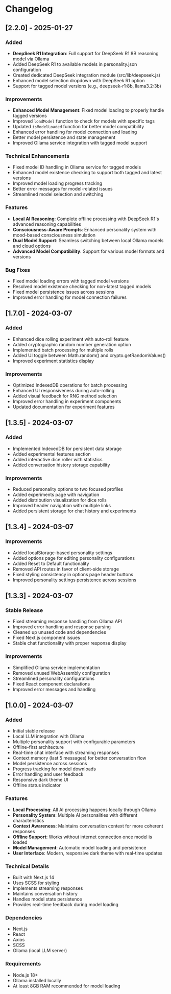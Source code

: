 # Changelog

## [2.2.0] - 2025-01-27

### Added
- **DeepSeek R1 Integration**: Full support for DeepSeek R1 8B reasoning model via Ollama
- Added DeepSeek R1 to available models in personality.json configuration
- Created dedicated DeepSeek integration module (src/lib/deepseek.js)
- Enhanced model selection dropdown with DeepSeek R1 option
- Support for tagged model versions (e.g., deepseek-r1:8b, llama3.2:3b)

### Improvements
- **Enhanced Model Management**: Fixed model loading to properly handle tagged versions
- Improved `loadModel` function to check for models with specific tags
- Updated `isModelLoaded` function for better model compatibility
- Enhanced error handling for model connection and loading
- Better model persistence and state management
- Improved Ollama service integration with tagged model support

### Technical Enhancements
- Fixed model ID handling in Ollama service for tagged models
- Enhanced model existence checking to support both tagged and latest versions
- Improved model loading progress tracking
- Better error messages for model-related issues
- Streamlined model selection and switching

### Features
- **Local AI Reasoning**: Complete offline processing with DeepSeek R1's advanced reasoning capabilities
- **Consciousness-Aware Prompts**: Enhanced personality system with mood-based consciousness simulation
- **Dual Model Support**: Seamless switching between local Ollama models and cloud options
- **Advanced Model Compatibility**: Support for various model formats and versions

### Bug Fixes
- Fixed model loading errors with tagged model versions
- Resolved model existence checking for non-latest tagged models
- Fixed model persistence issues across sessions
- Improved error handling for model connection failures

## [1.7.0] - 2024-03-07

### Added
- Enhanced dice rolling experiment with auto-roll feature
- Added cryptographic random number generation option
- Implemented batch processing for multiple rolls
- Added UI toggle between Math.random() and crypto.getRandomValues()
- Improved experiment statistics display

### Improvements
- Optimized IndexedDB operations for batch processing
- Enhanced UI responsiveness during auto-rolling
- Added visual feedback for RNG method selection
- Improved error handling in experiment components
- Updated documentation for experiment features

## [1.3.5] - 2024-03-07

### Added
- Implemented IndexedDB for persistent data storage
- Added experimental features section
- Added interactive dice roller with statistics
- Added conversation history storage capability

### Improvements
- Reduced personality options to two focused profiles
- Added experiments page with navigation
- Added distribution visualization for dice rolls
- Improved header navigation with multiple links
- Added persistent storage for chat history and experiments

## [1.3.4] - 2024-03-07

### Improvements
- Added localStorage-based personality settings
- Added options page for editing personality configurations
- Added Reset to Default functionality
- Removed API routes in favor of client-side storage
- Fixed styling consistency in options page header buttons
- Improved personality settings persistence across sessions

## [1.3.3] - 2024-03-07

### Stable Release
- Fixed streaming response handling from Ollama API
- Improved error handling and response parsing
- Cleaned up unused code and dependencies
- Fixed Next.js component issues
- Stable chat functionality with proper response display

### Improvements
- Simplified Ollama service implementation
- Removed unused WebAssembly configuration
- Streamlined personality configurations
- Fixed React component declarations
- Improved error messages and handling

## [1.0.0] - 2024-03-07

### Added
- Initial stable release
- Local LLM integration with Ollama
- Multiple personality support with configurable parameters
- Offline-first architecture
- Real-time chat interface with streaming responses
- Context memory (last 5 messages) for better conversation flow
- Model persistence across sessions
- Progress tracking for model downloads
- Error handling and user feedback
- Responsive dark theme UI
- Offline status indicator

### Features
- **Local Processing**: All AI processing happens locally through Ollama
- **Personality System**: Multiple AI personalities with different characteristics
- **Context Awareness**: Maintains conversation context for more coherent responses
- **Offline Support**: Works without internet connection once model is loaded
- **Model Management**: Automatic model loading and persistence
- **User Interface**: Modern, responsive dark theme with real-time updates

### Technical Details
- Built with Next.js 14
- Uses SCSS for styling
- Implements streaming responses
- Maintains conversation history
- Handles model state persistence
- Provides real-time feedback during model loading

### Dependencies
- Next.js
- React
- Axios
- SCSS
- Ollama (local LLM server)

### Requirements
- Node.js 18+
- Ollama installed locally
- At least 8GB RAM recommended for model loading 